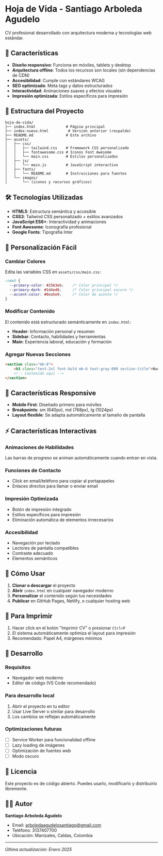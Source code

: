 # Hoja de Vida - Santiago Arboleda Agudelo

CV profesional desarrollado con arquitectura moderna y tecnologías web estándar.

## 🚀 Características

- **Diseño responsivo**: Funciona en móviles, tablets y desktop
- **Arquitectura offline**: Todos los recursos son locales (sin dependencias de CDN)
- **Accesibilidad**: Cumple con estándares WCAG
- **SEO optimizado**: Meta tags y datos estructurados
- **Interactividad**: Animaciones suaves y efectos visuales
- **Impresión optimizada**: Estilos específicos para impresión

## 📁 Estructura del Proyecto

```
hoja-de-vida/
├── index.html              # Página principal
├── index-nuevo.html         # Versión anterior (respaldo)
├── README.md               # Este archivo
├── assets/
│   ├── css/
│   │   ├── tailwind.css    # Framework CSS personalizado
│   │   ├── fontawesome.css # Iconos Font Awesome
│   │   └── main.css        # Estilos personalizados
│   ├── js/
│   │   └── main.js         # JavaScript interactivo
│   ├── fonts/
│   │   └── README.md       # Instrucciones para fuentes
│   └── images/
│       └── (iconos y recursos gráficos)
```

## 🛠️ Tecnologías Utilizadas

- **HTML5**: Estructura semántica y accesible
- **CSS3**: Tailwind CSS personalizado + estilos avanzados
- **JavaScript ES6+**: Interactividad y animaciones
- **Font Awesome**: Iconografía profesional
- **Google Fonts**: Tipografía Inter

## 🎨 Personalización Fácil

### Cambiar Colores
Edita las variables CSS en `assets/css/main.css`:
```css
:root {
  --primary-color: #2563eb;    /* Color principal */
  --primary-dark: #1d4ed8;     /* Color principal oscuro */
  --accent-color: #0ea5e9;     /* Color de acento */
}
```

### Modificar Contenido
El contenido está estructurado semánticamente en `index.html`:
- **Header**: Información personal y resumen
- **Sidebar**: Contacto, habilidades y herramientas
- **Main**: Experiencia laboral, educación y formación

### Agregar Nuevas Secciones
```html
<section class="mb-8">
    <h3 class="text-2xl font-bold mb-6 text-gray-800 section-title">Nueva Sección</h3>
    <!-- Contenido aquí -->
</section>
```

## 📱 Características Responsive

- **Mobile First**: Diseñado primero para móviles
- **Breakpoints**: sm (640px), md (768px), lg (1024px)
- **Layout flexible**: Se adapta automáticamente al tamaño de pantalla

## ⚡ Características Interactivas

### Animaciones de Habilidades
Las barras de progreso se animan automáticamente cuando entran en vista.

### Funciones de Contacto
- Click en email/teléfono para copiar al portapapeles
- Enlaces directos para llamar o enviar email

### Impresión Optimizada
- Botón de impresión integrado
- Estilos específicos para impresión
- Eliminación automática de elementos innecesarios

### Accesibilidad
- Navegación por teclado
- Lectores de pantalla compatibles
- Contraste adecuado
- Elementos semánticos

## 🚀 Cómo Usar

1. **Clonar o descargar** el proyecto
2. **Abrir** `index.html` en cualquier navegador moderno
3. **Personalizar** el contenido según tus necesidades
4. **Publicar** en GitHub Pages, Netlify, o cualquier hosting web

## 📄 Para Imprimir

1. Hacer click en el botón "Imprimir CV" o presionar `Ctrl+P`
2. El sistema automáticamente optimiza el layout para impresión
3. Recomendado: Papel A4, márgenes mínimos

## 🔧 Desarrollo

### Requisitos
- Navegador web moderno
- Editor de código (VS Code recomendado)

### Para desarrollo local
1. Abrir el proyecto en tu editor
2. Usar Live Server o similar para desarrollo
3. Los cambios se reflejan automáticamente

### Optimizaciones futuras
- [ ] Service Worker para funcionalidad offline
- [ ] Lazy loading de imágenes
- [ ] Optimización de fuentes web
- [ ] Modo oscuro

## 📝 Licencia

Este proyecto es de código abierto. Puedes usarlo, modificarlo y distribuirlo libremente.

## 👨‍💻 Autor

**Santiago Arboleda Agudelo**
- Email: arboledaagudelosantiago@gmail.com
- Teléfono: 3137407700
- Ubicación: Manizales, Caldas, Colombia

---

*Última actualización: Enero 2025*
